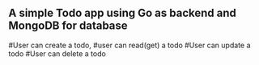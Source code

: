 ## A simple Todo app using Go as backend and MongoDB for database
#User can create a todo, 
#user can read(get) a todo
#User can update a todo
#User can delete a todo
